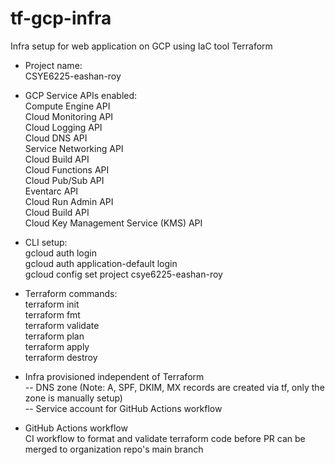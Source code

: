 # tf-gcp-infra
Infra setup for web application on GCP using IaC tool Terraform

- Project name:  
CSYE6225-eashan-roy 
  
- GCP Service APIs enabled:  
Compute Engine API  
Cloud Monitoring API  
Cloud Logging API  
Cloud DNS API  
Service Networking API  
Cloud Build API  
Cloud Functions API  
Cloud Pub/Sub API  
Eventarc API  
Cloud Run Admin API  
Cloud Build API  
Cloud Key Management Service (KMS) API  


- CLI setup:  
gcloud auth login   
gcloud auth application-default login  
gcloud config set project csye6225-eashan-roy  

- Terraform commands:  
terraform init  
terraform fmt  
terraform validate  
terraform plan  
terraform apply  
terraform destroy  

- Infra provisioned independent of Terraform  
-- DNS zone (Note: A, SPF, DKIM, MX records are created via tf, only the zone is manually setup)  
-- Service account for GitHub Actions workflow

- GitHub Actions workflow  
CI workflow to format and validate terraform code before PR can be merged to organization repo's main branch